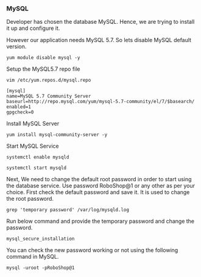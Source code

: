 ### MySQL
Developer has chosen the database MySQL. Hence, we are trying to install it up and configure it.

However our application needs MySQL 5.7. So lets disable MySQL default version.
```
yum module disable mysql -y 
```
Setup the MySQL5.7 repo file

```
vim /etc/yum.repos.d/mysql.repo
```

```
[mysql]
name=MySQL 5.7 Community Server
baseurl=http://repo.mysql.com/yum/mysql-5.7-community/el/7/$basearch/
enabled=1
gpgcheck=0
```

Install MySQL Server

```
yum install mysql-community-server -y
```

Start MySQL Service

```
systemctl enable mysqld
```
```
systemctl start mysqld
```
Next, We need to change the default root password in order to start using the database service. Use password RoboShop@1 or any other as per your choice.
First check the default password and save it. It is used to change the root password.
```
grep 'temporary password' /var/log/mysqld.log
```
Run below command and provide the temporary password and change the password.
```
mysql_secure_installation
```
You can check the new password working or not using the following command in MySQL.

```
mysql -uroot -pRoboShop@1
```  